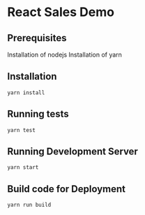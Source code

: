 # React Sales Demo 

## Prerequisites

Installation of nodejs
Installation of yarn

## Installation

`yarn install`

## Running tests

`yarn test`

## Running Development Server

`yarn start`

## Build code for Deployment

`yarn run build`

